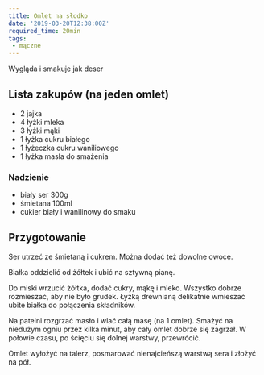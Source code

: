 ```yaml
---
title: Omlet na słodko
date: '2019-03-20T12:38:00Z'
required_time: 20min
tags:
 - mączne
---
```


Wygląda i smakuje jak deser

<!---- splitter ---->

## Lista zakupów (na jeden omlet)

 - 2 jajka
 - 4 łyżki mleka
 - 3 łyżki mąki
 - 1 łyżka cukru białego
 - 1 łyżeczka cukru waniliowego
 - 1 łyżka masła do smażenia

 ### Nadzienie
 - biały ser 300g
 - śmietana 100ml
 - cukier biały i wanilinowy do smaku

<!---- splitter ---->

## Przygotowanie

Ser utrzeć ze śmietaną i cukrem.
Można dodać też dowolne owoce.

Białka oddzielić od żółtek i ubić na sztywną pianę.

Do miski wrzucić żółtka, dodać cukry, mąkę i mleko. Wszystko dobrze rozmieszać, aby nie było grudek.
Łyżką drewnianą delikatnie wmieszać ubite białka do połączenia składników.

Na patelni rozgrzać masło i wlać całą masę (na 1 omlet).
Smażyć na niedużym ogniu przez kilka minut, aby cały omlet dobrze się zagrzał. W połowie czasu, po ścięciu się dolnej warstwy,  przewrócić.

Omlet wyłożyć na talerz, posmarować nienajcieńszą warstwą sera i złożyć na pół.
